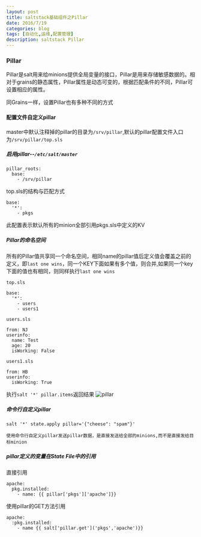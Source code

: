 ```yaml
---
layout: post
title: saltstack基础组件之Pillar
date: 2016/7/19
categories: blog
tags: [自动化,运维,配置管理]
description: saltstack Pillar
---
```



### Pillar 

Pillar是salt用来给minions提供全局变量的接口，Pillar是用来存储敏感数据的。相对于grains的静态属性，Pillar属性是动态可变的，根据匹配条件的不同，Pillar可设置相应的属性。

同Grains一样，设置Pillar也有多种不同的方式

#### 配置文件自定义pillar
master中默认注释掉的pillar的目录为`/srv/pillar`,默认的pillar配置文件入口为`/srv/pillar/top.sls`

##### 启用pillar--`/etc/salt/master`

	pillar_roots:
	  base:
	    - /srv/pillar

top.sls的结构与匹配方式

	base:
	  '*':
	    - pkgs

此配置表示默认所有的minion全部引用pkgs.sls中定义的KV

##### Pillar的命名空间
所有的Pillar值共享同一个命名空间，相同name的pillar值后定义值会覆盖之前的定义，即`last one wins`，同一个KEY下面如果有多个值，则合并,如果同一个key下面的值也有相同，则同样执行`last one wins`
	
	top.sls
	
	base:
	  '*':
	    - users
	    - users1
	
	users.sls
	
	from: NJ
	userinfo:
	  name: Test
	  age: 20
	  isWorking: False
	
	users1.sls
	
	from: HB
	userinfo:
	  isWorking: True
	

执行`salt '*' pillar.items`返回结果
![pillar](http://7xweaf.com1.z0.glb.clouddn.com/t_pillar.jpg)

##### 命令行自定义pillar
	
	salt '*' state.apply pillar='{"cheese": "spam"}'

`使用命令行自定义pillar发送pillar数据，是直接发送给全部的minions,而不是直接发给目标minion`

##### pillar定义的变量在State File中的引用
直接引用

	apache:
	  pkg.installed:
	    - name: {{ pillar['pkgs']['apache']}}

使用pillar的GET方法引用 

	apache:
	  :pkg.installed:
	    - name {{ salt['pillar.get']('pkgs','apache')}}
